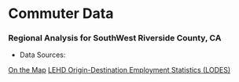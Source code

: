 # Commuter Data 

### Regional Analysis for SouthWest Riverside County, CA


- Data Sources:

[On the Map](https://onthemap.ces.census.gov/)
[LEHD Origin-Destination Employment Statistics (LODES)](https://lehd.ces.census.gov/data/#lodes)
